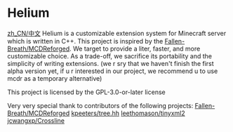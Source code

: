 # Helium
[zh_CN/中文](https://github.com/Helium-DevTeam/Helium/blob/master/README_cn.md)
Helium is a customizable extension system for Minecraft server which is written in C++.
This project is inspired by the [Fallen-Breath/MCDReforged](https://github.com/Fallen-Breath/MCDReforged).
We target to provide a liter, faster, and more customizable choice.
As a trade-off, we sacrifice its portability and the simplicity of writing extensions.
(we r sry that we haven't finish the first alpha version yet, if u r interested in our project, we recommend u to use mcdr as a temporary alternative)

This project is licensed by the GPL-3.0-or-later license

Very very special thank to contributors of the following projects:
[Fallen-Breath/MCDReforged](https://github.com/Fallen-Breath/MCDReforged)
[kpeeters/tree.hh](https://github.com/kpeeters/tree.hh)
[leethomason/tinyxml2](https://github.com/leethomason/tinyxml2/)
[jcwangxp/Crossline](https://github.com/jcwangxp/Crossline/)

